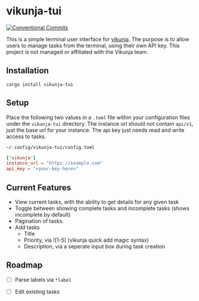 # vikunja-tui

[![Conventional Commits](https://img.shields.io/badge/Conventional%20Commits-1.0.0-%23FE5196?logo=conventionalcommits&logoColor=white)](https://conventionalcommits.org)

This is a simple terminal user interface for [vikunja](https://vikunja.io). The purpose is to allow users to manage tasks from the terminal, using their own API key. This project is not managed or affiliated with the Vikunja team.

## Installation

```
cargo install vikunja-tui
```

## Setup

Place the following two values in a `.toml` file within your configuration files under the `vikunja-tui` directory. The instance url should not contain `api/v1`, just the base url for your instance. The api key just needs read and write access to tasks.

`~/.config/vikunja-tui/config.toml`

```toml
['vikunja']
instance_url = "https://example.com"
api_key = "<your-key-here>"
```

## Current Features

- View current tasks, with the ability to get details for any given task
- Toggle between showing complete tasks and incomplete tasks (shows incomplete by default)
- Pagination of tasks.
- Add tasks
	- Title
	- Priority, via ![1-5] (vikunja quick add magic syntax)
	- Description, via a seperate input box during task creation

## Roadmap

- [ ] Parse labels via `*label`
- [ ] Edit existing tasks

